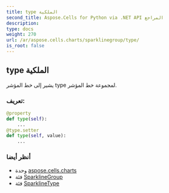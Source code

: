 ```yaml
---
title: type الملكية
second_title: Aspose.Cells for Python via .NET API المراجع
description:
type: docs
weight: 270
url: /ar/aspose.cells.charts/sparklinegroup/type/
is_root: false
---
```

##  type الملكية

يشير إلى خط المؤشر type لمجموعة خط المؤشر.
###  تعريف:
```python
@property
def type(self):
    ...
@type.setter
def type(self, value):
    ...
```

###  أنظر أيضا
* وحدة [aspose.cells.charts](../../)
* فئة [SparklineGroup](/cells/python-net/ar/aspose.cells.charts/sparklinegroup)
* فئة [SparklineType](/cells/python-net/ar/aspose.cells.charts/sparklinetype)
